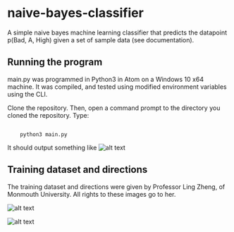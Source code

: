 # naive-bayes-classifier
A simple naive bayes machine learning classifier that predicts the datapoint p(Bad, A, High) given a set of sample data (see documentation).

## Running the program
main.py was programmed in Python3 in Atom on a Windows 10 x64 machine. It was compiled, and tested using modified environment variables using the CLI.

Clone the repository. Then, open a command prompt to the directory you cloned the repository. Type:

```

    python3 main.py

```

It should output something like ![alt text](https://imgur.com/gbWXQP2.png "The sample output.")

## Training dataset and directions
The training dataset and directions were given by Professor Ling Zheng, of Monmouth University. All rights to these images go to her.

 ![alt text](https://imgur.com/YI3qn1a.png "The training dataset")

 ![alt text](https://imgur.com/AXmVC5K.png "The provided directions by Professor Zheng")
